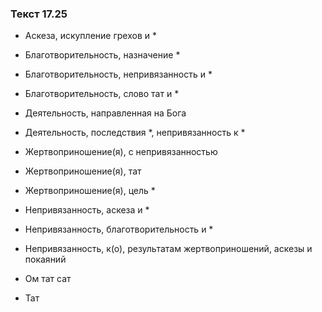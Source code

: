 ### Текст 17.25

- Аскеза, искупление грехов и *

- Благотворительность, назначение *

- Благотворительность, непривязанность и *

- Благотворительность, слово тат и *

- Деятельность, направленная на Бога

- Деятельность, последствия *, непривязанность к *

- Жертвоприношение(я), с непривязанностью

- Жертвоприношение(я), тат

- Жертвоприношение(я), цель *

- Непривязанность, аскеза и *

- Непривязанность, благотворительность и *

- Непривязанность, к(о), результатам жертвоприношений, аскезы и покаяний

- Ом тат сат

- Тат
	
